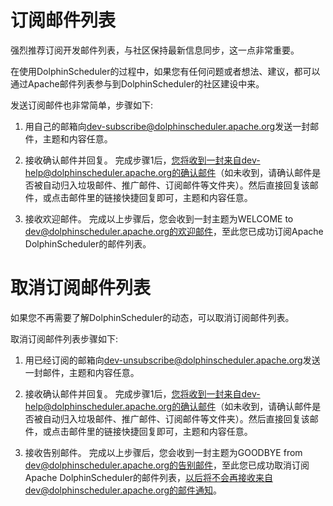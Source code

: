 # 订阅邮件列表

强烈推荐订阅开发邮件列表，与社区保持最新信息同步，这一点非常重要。

在使用DolphinScheduler的过程中，如果您有任何问题或者想法、建议，都可以通过Apache邮件列表参与到DolphinScheduler的社区建设中来。

发送订阅邮件也非常简单，步骤如下:

1. 用自己的邮箱向[dev-subscribe@dolphinscheduler.apache.org](mailto:dev-subscribe@dolphinscheduler.apache.org)发送一封邮件，主题和内容任意。

2. 接收确认邮件并回复。 完成步骤1后，您将收到一封来自dev-help@dolphinscheduler.apache.org的确认邮件（如未收到，请确认邮件是否被自动归入垃圾邮件、推广邮件、订阅邮件等文件夹）。然后直接回复该邮件，或点击邮件里的链接快捷回复即可，主题和内容任意。

3. 接收欢迎邮件。 完成以上步骤后，您会收到一封主题为WELCOME to dev@dolphinscheduler.apache.org的欢迎邮件，至此您已成功订阅Apache DolphinScheduler的邮件列表。

# 取消订阅邮件列表

如果您不再需要了解DolphinScheduler的动态，可以取消订阅邮件列表。

取消订阅邮件列表步骤如下:

1. 用已经订阅的邮箱向[dev-unsubscribe@dolphinscheduler.apache.org](mailto:dev-unsubscribe@dolphinscheduler.apache.org)发送一封邮件，主题和内容任意。

2. 接收确认邮件并回复。 完成步骤1后，您将收到一封来自dev-help@dolphinscheduler.apache.org的确认邮件（如未收到，请确认邮件是否被自动归入垃圾邮件、推广邮件、订阅邮件等文件夹）。然后直接回复该邮件，或点击邮件里的链接快捷回复即可，主题和内容任意。

3. 接收告别邮件。 完成以上步骤后，您会收到一封主题为GOODBYE from dev@dolphinscheduler.apache.org的告别邮件，至此您已成功取消订阅Apache DolphinScheduler的邮件列表，以后将不会再接收来自dev@dolphinscheduler.apache.org的邮件通知。
